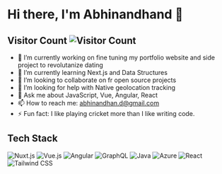   # Hi there, I'm Abhinandhand 👋

## Visitor Count  ![Visitor Count](https://profile-counter.glitch.me/{abhinandhand}/count.svg)

- 🔭 I’m currently working on fine tuning my portfolio website and side project to revolutanize dating
- 🌱 I’m currently learning Next.js and Data Structures
- 👯 I’m looking to collaborate on fr open source projects
- 🤔 I’m looking for help with Native geolocation tracking
- 💬 Ask me about JavaScript, Vue, Angular, React
- 📫 How to reach me: abhinandhan.d@gmail.com
- ⚡ Fun fact: I like playing cricket more than I like writing code.

## Tech Stack
![Nuxt.js](https://img.shields.io/badge/Nuxt.js-00C58E?style=for-the-badge&logo=nuxtdotjs&logoColor=white)
![Vue.js](https://img.shields.io/badge/Vue.js-4FC08D?style=for-the-badge&logo=vuedotjs&logoColor=white)
![Angular](https://img.shields.io/badge/Angular-DD0031?style=for-the-badge&logo=angular&logoColor=white)
![GraphQL](https://img.shields.io/badge/GraphQL-E10098?style=for-the-badge&logo=graphql&logoColor=white)
![Java](https://img.shields.io/badge/Java-ED8B00?style=for-the-badge&logo=java&logoColor=white)
![Azure](https://img.shields.io/badge/Azure-0078D4?style=for-the-badge&logo=microsoftazure&logoColor=white)
![React](https://img.shields.io/badge/React-61DAFB?style=for-the-badge&logo=react&logoColor=black)
![Tailwind CSS](https://img.shields.io/badge/Tailwind_CSS-38B2AC?style=for-the-badge&logo=tailwindcss&logoColor=white)
